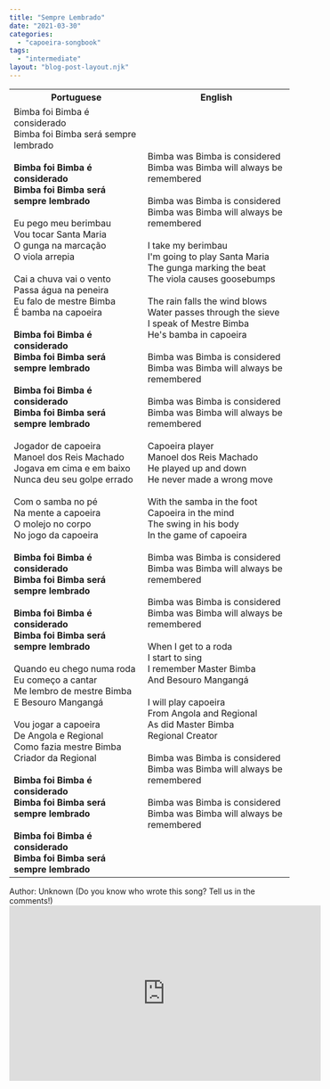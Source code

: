 ```yaml
---
title: "Sempre Lembrado"
date: "2021-03-30"
categories: 
  - "capoeira-songbook"
tags: 
  - "intermediate"
layout: "blog-post-layout.njk"
---
```


<table class="capoeira-table">
    <tr class="header-row">
        <th>Portuguese</th>
        <th>English</th>
    </tr>
    <tr>
        <td>Bimba foi Bimba é considerado<br>
Bimba foi Bimba será sempre lembrado<br>
<br>
<strong>Bimba foi Bimba é considerado<br>
Bimba foi Bimba será sempre lembrado</strong><br>
<br>
Eu pego meu berimbau<br>
Vou tocar Santa Maria<br>
O gunga na marcação<br>
O viola arrepia<br>
<br>
Cai a chuva vai o vento<br>
Passa água na peneira<br>
Eu falo de mestre Bimba<br>
É bamba na capoeira<br>
<br>
<strong>Bimba foi Bimba é considerado<br>
Bimba foi Bimba será sempre lembrado<br>
<br>
Bimba foi Bimba é considerado<br>
Bimba foi Bimba será sempre lembrado</strong><br>
<br>
Jogador de capoeira<br>
Manoel dos Reis Machado<br>
Jogava em cima e em baixo<br>
Nunca deu seu golpe errado<br>
<br>
Com o samba no pé<br>
Na mente a capoeira<br>
O molejo no corpo<br>
No jogo da capoeira<br>
<br>
<strong>Bimba foi Bimba é considerado<br>
Bimba foi Bimba será sempre lembrado<br>
<br>
Bimba foi Bimba é considerado<br>
Bimba foi Bimba será sempre lembrado</strong><br>
<br>
Quando eu chego numa roda<br>
Eu começo a cantar<br>
Me lembro de mestre Bimba<br>
E Besouro Mangangá<br>
<br>
Vou jogar a capoeira<br>
De Angola e Regional<br>
Como fazia mestre Bimba<br>
Criador da Regional<br>
<strong><br>
Bimba foi Bimba é considerado<br>
Bimba foi Bimba será sempre lembrado<br>
<br>
Bimba foi Bimba é considerado<br>
Bimba foi Bimba será sempre lembrado</strong></td>
        <td>Bimba was Bimba is considered<br>
Bimba was Bimba will always be remembered<br>
<br>
Bimba was Bimba is considered<br>
Bimba was Bimba will always be remembered<br>
<br>
I take my berimbau<br>
I'm going to play Santa Maria<br>
The gunga marking the beat<br>
The viola causes goosebumps<br>
<br>
The rain falls the wind blows<br>
Water passes through the sieve<br>
I speak of Mestre Bimba<br>
He's bamba in capoeira<br>
<br>
Bimba was Bimba is considered<br>
Bimba was Bimba will always be remembered<br>
<br>
Bimba was Bimba is considered<br>
Bimba was Bimba will always be remembered<br>
<br>
Capoeira player<br>
Manoel dos Reis Machado<br>
He played up and down<br>
He never made a wrong move<br>
<br>
With the samba in the foot<br>
Capoeira in the mind<br>
The swing in his body<br>
In the game of capoeira<br>
<br>
Bimba was Bimba is considered<br>
Bimba was Bimba will always be remembered<br>
<br>
Bimba was Bimba is considered<br>
Bimba was Bimba will always be remembered<br>
<br>
When I get to a roda<br>
I start to sing<br>
I remember Master Bimba<br>
And Besouro Mangangá<br>
<br>
I will play capoeira<br>
From Angola and Regional<br>
As did Master Bimba<br>
Regional Creator<br>
<br>
Bimba was Bimba is considered<br>
Bimba was Bimba will always be remembered<br>
<br>
Bimba was Bimba is considered<br>
Bimba was Bimba will always be remembered</td>
    </tr>
</table>

<figcaption>
Author: Unknown (Do you know who wrote this song? Tell us in the comments!)
</figcaption>

<iframe width="560" height="315" src="https://www.youtube.com/embed/D_P8Pdli1dQ" title="YouTube video player" frameborder="0" allow="accelerometer; autoplay; clipboard-write; encrypted-media; gyroscope; picture-in-picture" allowfullscreen></iframe>